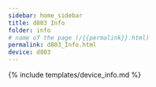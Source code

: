 ```yaml
---
sidebar: home_sidebar
title: d803 Info
folder: info
# name of the page (/{{permalink}}.html)
permalink: d803_Info.html
device: d803
---
```

{% include templates/device_info.md %}
